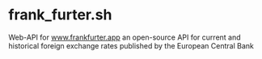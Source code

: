 # frank_furter.sh
Web-API for www.frankfurter.app an open-source API for current and historical foreign exchange rates published by the European Central Bank
